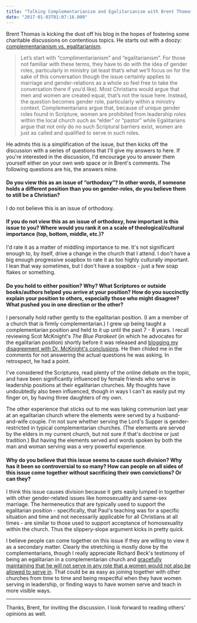 ```yaml
---
title: "Talking Complementarianism and Egalitarianism with Brent Thomas"
date: "2017-01-03T01:07:16.000"
---
```


Brent Thomas is kicking the dust off his blog in the hopes of fostering some charitable discussions on contentious topics. He starts out with a doozy: [complementarianism vs. egalitarianism](http://www.holidayatthesea.com/can-we-talk-complementarianegalitarian-edition/).

> Let’s start with “complimentarianism” and “egalitarianism”. For those not familiar with these terms, they have to do with the idea of gender roles, particularly in ministry (at least that’s what we’ll focus on for the sake of this conversation though the issue certainly applies to marriage and gender-relations as a whole so feel free to take the conversation there if you’d like). Most Christians would argue that men and women are created equal, that’s not the issue here. Instead, the question becomes gender role, particularly within a ministry context. Complementarians argue that, because of unique gender roles found in Scripture, women are prohibited from leadership roles within the local church such as “elder” or “pastor” while Egalitarians argue that not only do no such Scriptural barriers exist, women are just as called and qualified to serve in such roles.

He admits this is a simplification of the issue, but then kicks off the discussion with a series of questions that I'll give my answers to here. If you're interested in the discussion, I'd encourage you to answer them yourself either on your own web space or in Brent's comments. The following questions are his, the answers mine.

#### Do you view this as an issue of “orthodoxy”? In other words, if someone holds a different position than you on gender-roles, do you believe them to still be a Christian?

I do not believe this is an issue of orthodoxy.

#### If you do not view this as an issue of orthodoxy, how important is this issue to you? Where would you rank it on a scale of theological/cultural importance (top, bottom, middle, etc.)?

I'd rate it as a matter of middling importance to me. It's not significant enough to, by itself, drive a change in the church that I attend. I don't have a big enough progressive soapbox to rate it as too highly culturally important. I lean that way sometimes, but I don't have a soapbox - just a few soap flakes or something.

#### Do you hold to either position? Why? What Scriptures or outside books/authors helped you arrive at your position? How do you succinctly explain your position to others, especially those who might disagree? What pushed you in one direction or the other?

I personally hold rather gently to the egalitarian position. (I am a member of a church that is firmly complementarian.) I grew up being taught a complementarian position and held to it up until the past 7 - 8 years. I recall reviewing Scot McKnight's _The Blue Parakeet_ (in which he advocates for the egalitarian position) shortly before it was released and [blogging my disagreement with Dr. McKnight's conclusions](http://chrishubbs.com/2008/09/22/scot-mcknights-the-blue-parakeet-a-review/). He then chided me in the comments for not answering the actual questions he was asking. In retrospect, he had a point.

I've considered the Scriptures, read plenty of the online debate on the topic, and have been significantly influenced by female friends who serve in leadership positions at their egalitarian churches. My thoughts have undoubtedly also been influenced, though in ways I can't as easily put my finger on, by having three daughters of my own.

The other experience that sticks out to me was taking communion last year at an egalitarian church where the elements were served by a husband-and-wife couple. I'm not sure whether serving the Lord's Supper is gender-restricted in typical complementarian churches. (The elements are served by the elders in my current church, but not sure if that's doctrine or just tradition.) But having the elements served and words spoken by both the man and woman serving was a very powerful experience.

#### Why do you believe that this issue seems to cause such division? Why has it been so controversial to so many? How can people on all sides of this issue come together without sacrificing their own convictions? Or can they?

I think this issue causes division because it gets easily lumped in together with other gender-related issues like homosexuality and same-sex marriage. The hermeneutics that are typically used to support the egalitarian position - specifically, that Paul's teaching was for a specific situation and time and not necessarily applicable for all Christians at all times - are similar to those used to support acceptance of homosexuality within the church. Thus the slippery-slope argument kicks in pretty quick.

I believe people can come together on this issue if they are willing to view it as a secondary matter. Clearly the stretching is mostly done by the complementarians, though I really appreciate Richard Beck's testimony of being an egalitarian in a complementarian church and [gracefully maintaining that he will not serve in any role that a women would not also be allowed to serve in](http://experimentaltheology.blogspot.com/2012/08/a-letter-for-highland-on-womens-roles.html). That could be as easy as joining together with other churches from time to time and being respectful when they have women serving in leadership, or finding ways to have women serve and teach in more visible ways.

* * *

Thanks, Brent, for inviting the discussion. I look forward to reading others' opinions as well.
